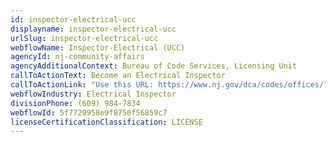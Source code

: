 ```yaml
---
id: inspector-electrical-ucc
displayname: inspector-electrical-ucc
urlSlug: inspector-electrical-ucc
webflowName: Inspector-Electrical (UCC)
agencyId: nj-community-affairs
agencyAdditionalContext: Bureau of Code Services, Licensing Unit
callToActionText: Become an Electrical Inspector
callToActionLink: "Use this URL: https://www.nj.gov/dca/codes/offices/licensing_cont_ed.shtml"
webflowIndustry: Electrical Inspector
divisionPhone: (609) 984-7834
webflowId: 5f7729958e9f8750f56859c7
licenseCertificationClassification: LICENSE
---
```

